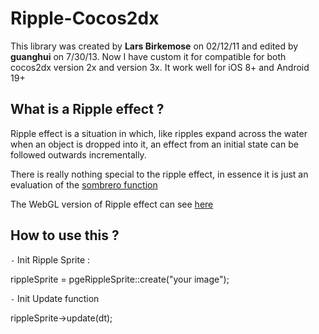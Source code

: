 # Ripple-Cocos2dx

This library was created by **Lars Birkemose** on 02/12/11 and edited by **guanghui** on 7/30/13. Now I have custom it for compatible for both cocos2dx version 2x and version 3x. It work well for iOS 8+ and Android 19+

## What is a Ripple effect ?  

Ripple effect is a situation in which, like ripples expand across the water when an object is dropped into it, an effect from an initial state can be followed outwards incrementally.  

There is really nothing special to the ripple effect, in essence it is just an evaluation of the [sombrero function](http://adrianboeing.blogspot.com/2011/02/ripple-effect-in-webgl.html)  

The WebGL version of Ripple effect can see [here](http://levietquang.com/demo/riple/)  

## How to use this ?

`-` Init Ripple Sprite :

rippleSprite = pgeRippleSprite::create("your image");

`-` Init Update function 

rippleSprite->update(dt);
